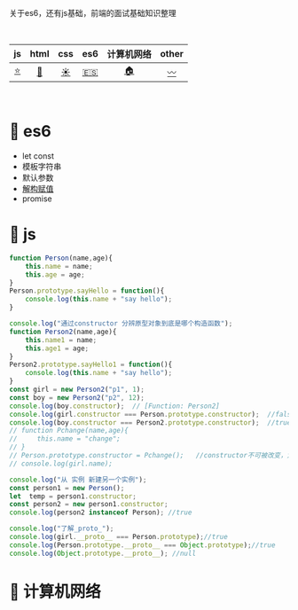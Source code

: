 
关于es6，还有js基础，前端的面试基础知识整理


<br>

| js | html | css | es6 | 计算机网络 | other |
| :-----------: | :---------: | :---------: | :---------: | :---------: | :---------: |
| [:star:](#book-js) | [:shaved_ice:](#book-html) | [:sunny:](#book-css) | [:es:](#book-es6) |[:house:](#book-计算机网络) | [:wavy_dash:]() |

<br>

# :book: es6
- let const
- 模板字符串
- 默认参数
- [解构赋值]()
- promise


# :book: js

```js
function Person(name,age){
    this.name = name;
    this.age = age;
}
Person.prototype.sayHello = function(){
    console.log(this.name + "say hello");
}

console.log("通过constructor 分辨原型对象到底是哪个构造函数");
function Person2(name,age){
    this.name1 = name;
    this.age1 = age;
}
Person2.prototype.sayHello1 = function(){
    console.log(this.name + "say hello");
}
const girl = new Person2("p1", 1);
const boy = new Person2("p2", 12);
console.log(boy.constructor);  // [Function: Person2]
console.log(girl.constructor === Person.prototype.constructor);  //false
console.log(boy.constructor === Person2.prototype.constructor);  //true
// function Pchange(name,age){
//     this.name = "change";
// }
// Person.prototype.constructor = Pchange();   //constructor不可被改变，为什么 ???????????
// console.log(girl.name);

console.log("从 实例 新建另一个实例");
const person1 = new Person();
let  temp = person1.constructor;
const person2 = new person1.constructor;
console.log(person2 instanceof Person); //true

console.log("了解_proto_");
console.log(girl.__proto__ === Person.prototype);//true
console.log(Person.prototype.__proto__ === Object.prototype);//true
console.log(Object.prototype.__proto__); //null
```

# :book: 计算机网络